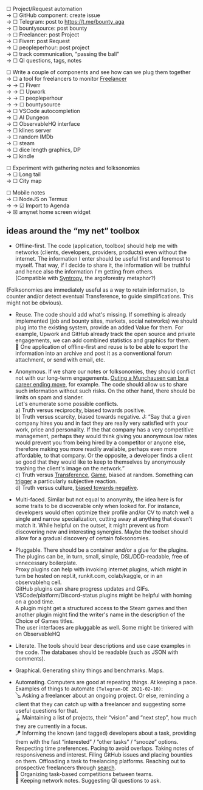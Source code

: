 
☐ Project/Request automation  
→ ☐ GitHub component: create issue  
→ ☐ Telegram: post to https://t.me/bounty_aga  
→ ☐ bountysource: post bounty  
→ ☐ Freelancer: post Project  
→ ☐ Fiverr: post Request  
→ ☐ peopleperhour: post project  
→ ☐ track communication, “passing the ball”  
→ ☐ QI questions, tags, notes

☐ Write a couple of components and see how can we plug them together  
→ ☐ a tool for freelancers to monitor [Freelancer](https://developers.freelancer.com/)  
→ → ☐ Fiverr  
→ → ☐ Upwork  
→ → ☐ peopleperhour  
→ → ☐ bountysource  
→ ☐ VSCode autocompletion  
→ ☐ AI Dungeon  
→ ☐ ObservableHQ interface  
→ ☐ klines server  
→ ☐ random IMDb  
→ ☐ steam  
→ ☐ dice length graphics, DP  
→ ☐ kindle

☐ Experiment with gathering notes and folksonomies  
→ ☐ Long tail  
→ ☐ City map

☐ Mobile notes  
→ ☐ NodeJS on Termux  
→ → ☑ Import to Agenda  
→ ☒ amynet home screen widget

## ideas around the “my net” toolbox

* Offline-first. The code (application, toolbox) should help me with networks (clients, developers, providers, products) even without the internet. The information I enter should be useful first and foremost to myself. That way, if I decide to share it, the information will be truthful and hence also the information I'm getting from others.  
(Compatible with [Syntropy](https://youtu.be/gSPNRu4ZPvE), the argoforestry metaphor?)

(Folksonomies are immediately useful as a way to retain information, to counter and/or detect eventual Transference, to guide simplifications. This might not be obvious).

* Reuse. The code should add what's missing. If something is already implemented (job and bounty sites, markets, social networks) we should plug into the existing system, provide an added Value for them. For example, Upwork and GitHub already track the open source and private engagements, we can add combined statistics and graphics for them.  
🧧 One application of offline-first and reuse is to be able to export the information into an archive and post it as a conventional forum attachment, or send with email, etc.

* Anonymous. If we share our notes or folksonomies, they should conflict not with our long-term engagements. [Outing a Munchausen can be a career ending move](https://youtu.be/UkMC_pz0eaM), for example. The code should allow us to share such information without such risks. On the other hand, there should be limits on spam and slander.  
Let's enumerate some possible conflicts.  
a) Truth versus reciprocity, biased towards positive.  
b) Truth versus scarcity, biased towards negative. J: “Say that a given company hires you and in fact they are really very satisfied with your work, price and personality. If the that company has a very competitive management, perhaps they would think giving you anonymous low rates would prevent you from being hired by a competitor or anyone else, therefore making you more readily available, perhaps even more affordable, to that company. Or the opposite, a developer finds a client so good that they would like to keep to themselves by anonymously trashing the client's image on the network.”  
c) Truth versus [Transference](https://en.wikipedia.org/wiki/Transference), [Game](https://en.wikipedia.org/wiki/Games_People_Play_(book)), biased at random. Something can [trigger](https://en.wikipedia.org/wiki/Trauma_trigger) a particularly subjective reaction.  
d) Truth versus culture, [biased towards negative](https://twitter.com/Artemciy/status/1331351201401737219).

* Multi-faced. Similar but not equal to anonymity, the idea here is for some traits to be discoverable only when looked for. For instance, developers would often optimize their profile and/or CV to match well a single and narrow specialization, cutting away at anything that doesn't match it. While helpful on the outset, it might prevent us from discovering new and interesting synergies. Maybe the toolset should allow for a gradual discovery of certain folksonomies.

* Pluggable. There should be a container and/or a glue for the plugins. The plugins can be, in turn, small, simple, DSL/DDD-readable, free of unnecessary boilerplate.  
Proxy plugins can help with invoking internet plugins, which might in turn be hosted on repl.it, runkit.com, colab/kaggle, or in an observablehq cell.  
GitHub plugins can share progress updates and GIFs.  
VSCode/platform/Discord-status plugins might be helpful with homing on a good time.  
A plugin might get a structured access to the Steam games and then another plugin might find the writer's name in the description of the Choice of Games titles.  
The user interfaces are pluggable as well. Some might be tinkered with on ObservableHQ

* Literate. The tools should bear descriptions and use case examples in the code. The databases should be readable (such as JSON with comments).

* Graphical. Generating shiny things and benchmarks. Maps.

* Automating. Computers are good at repeating things. At keeping a pace.  
Examples of things to automate `(Telegram-DE 2021-02-10)`:  
🪕 Asking a freelancer about an ongoing project. Or else, reminding a client that they can catch up with a freelancer and suggesting some useful questions for that.  
🪀 Maintaining a list of projects, their “vision” and “next step”, how much they are currently in a focus.  
🪁 Informing the known (and tagged) developers about a task, providing them with the fast “interested” / “other tasks” / “snooze” options. Respecting time preferences. Pacing to avoid overlaps. Taking notes of responsiveness and interest. Filing GitHub issues and placing bounties on them. Offloading a task to freelancing platforms. Reaching out to prospective freelancers through [search](https://www.upwork.com/ab/profiles/search/?q=MUSL).  
🏀 Organizing task-based competitions between teams.  
🔮 Keeping network notes. Suggesting QI questions to ask.

